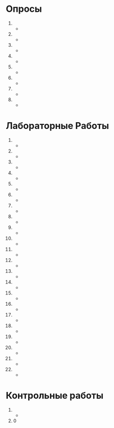 ﻿Опросы
===
1. +
2. +
3. -
4. -
5. +
6. -
7. +
8. +

Лабораторные Работы
===
1. +
2. +
3. +
4. +
5. +
6. +
7. +
8. +
9. +
10. +
11. -
12. +
13. +
14. +
15. -
16. -
17. +
18. +
19. -
20. -
21. -
22. -

Контрольные работы
===
1. +
2. 0
